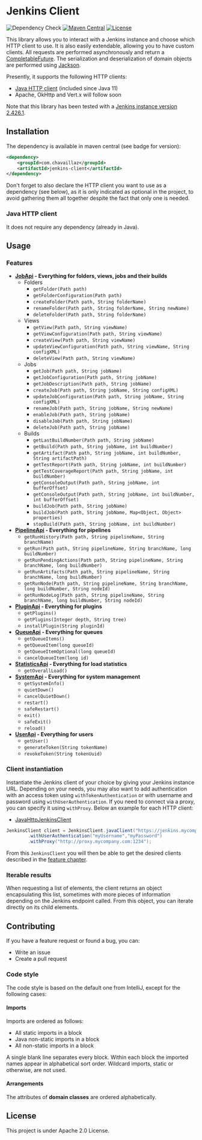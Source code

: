 # Jenkins Client

[Jenkins]: https://www.jenkins.io

[CompletableFuture]: https://docs.oracle.com/en/java/javase/17/docs/api/java.base/java/util/concurrent/CompletableFuture.html

[Jackson]: https://github.com/FasterXML/jackson

[JavaHttp]: https://openjdk.org/groups/net/httpclient/intro.html

[ApacheHttp]: https://hc.apache.org/httpcomponents-client-5.2.x/

[OkHttp]: https://square.github.io/okhttp/

![Dependency Check](https://github.com/chavaillaz/jenkins-client/actions/workflows/snyk.yml/badge.svg)
[![Maven Central](https://maven-badges.herokuapp.com/maven-central/com.chavaillaz/jenkins-client/badge.svg)](https://maven-badges.herokuapp.com/maven-central/com.chavaillaz/jenkins-client)
[![License](https://img.shields.io/badge/License-Apache%202.0-blue.svg)](https://opensource.org/licenses/Apache-2.0)

This library allows you to interact with a Jenkins instance and choose which HTTP client to use. It is also easily
extendable, allowing you to have custom clients. All requests are performed asynchronously and return a
[CompletableFuture][CompletableFuture]. The serialization and deserialization of domain objects are performed
using [Jackson][Jackson].

Presently, it supports the following HTTP clients:

- [Java HTTP client][JavaHttp] (included since Java 11)
- Apache, OkHttp and Vert.x will follow soon

Note that this library has been tested with a [Jenkins instance version 2.426.1][Jenkins].

## Installation

The dependency is available in maven central (see badge for version):

```xml
<dependency>
    <groupId>com.chavaillaz</groupId>
    <artifactId>jenkins-client</artifactId>
</dependency>
```

Don't forget to also declare the HTTP client you want to use as a dependency (see below), as it is only indicated as
optional in the project, to avoid gathering them all together despite the fact that only one is needed.

### Java HTTP client

It does not require any dependency (already in Java).

## Usage

### Features

- **[JobApi](src/main/java/com/chavaillaz/client/jenkins/api/JobApi.java) -
  Everything for folders, views, jobs and their builds**
    - Folders
        - `getFolder(Path path)`
        - `getFolderConfiguration(Path path)`
        - `createFolder(Path path, String folderName)`
        - `renameFolder(Path path, String folderName, String newName)`
        - `deleteFolder(Path path, String folderName)`
    - Views
        - `getView(Path path, String viewName)`
        - `getViewConfiguration(Path path, String viewName)`
        - `createView(Path path, String viewName)`
        - `updateViewConfiguration(Path path, String viewName, String configXML)`
        - `deleteView(Path path, String viewName)`
    - Jobs
        - `getJob(Path path, String jobName)`
        - `getJobConfiguration(Path path, String jobName)`
        - `getJobDescription(Path path, String jobName)`
        - `createJob(Path path, String jobName, String configXML)`
        - `updateJobConfiguration(Path path, String jobName, String configXML)`
        - `renameJob(Path path, String jobName, String newName)`
        - `enableJob(Path path, String jobName)`
        - `disableJob(Path path, String jobName)`
        - `deleteJob(Path path, String jobName)`
    - Builds
        - `getLastBuildNumber(Path path, String jobName)`
        - `getBuild(Path path, String jobName, int buildNumber)`
        - `getArtifact(Path path, String jobName, int buildNumber, String artifactPath)`
        - `getTestReport(Path path, String jobName, int buildNumber)`
        - `getTestCoverageReport(Path path, String jobName, int buildNumber)`
        - `getConsoleOutput(Path path, String jobName, int bufferOffset)`
        - `getConsoleOutput(Path path, String jobName, int buildNumber, int bufferOffset)`
        - `buildJob(Path path, String jobName)`
        - `buildJob(Path path, String jobName, Map<Object, Object> properties)`
        - `stopBuild(Path path, String jobName, int buildNumber)`
- **[PipelineApi](src/main/java/com/chavaillaz/client/jenkins/api/PipelineApi.java) -
  Everything for pipelines**
    - `getRunHistory(Path path, String pipelineName, String branchName)`
    - `getRun(Path path, String pipelineName, String branchName, long buildNumber)`
    - `getRunPendingActions(Path path, String pipelineName, String branchName, long buildNumber)`
    - `getRunArtifacts(Path path, String pipelineName, String branchName, long buildNumber)`
    - `getRunNode(Path path, String pipelineName, String branchName, long buildNumber, String nodeId)`
    - `getRunNodeLog(Path path, String pipelineName, String branchName, long buildNumber, String nodeId)`
- **[PluginApi](src/main/java/com/chavaillaz/client/jenkins/api/PluginApi.java) -
  Everything for plugins**
    - `getPlugins()`
    - `getPlugins(Integer depth, String tree)`
    - `installPlugin(String pluginId)`
- **[QueueApi](src/main/java/com/chavaillaz/client/jenkins/api/QueueApi.java) -
  Everything for queues**
    - `getQueueItems()`
    - `getQueueItem(long queueId)`
    - `getQueueItemOptional(long queueId)`
    - `cancelQueueItem(long id)`
- **[StatisticsApi](src/main/java/com/chavaillaz/client/jenkins/api/StatisticsApi.java) -
  Everything for load statistics**
    - `getOverallLoad()`
- **[SystemApi](src/main/java/com/chavaillaz/client/jenkins/api/SystemApi.java) -
  Everything for system management**
    - `getSystemInfo()`
    - `quietDown()`
    - `cancelQuietDown()`
    - `restart()`
    - `safeRestart()`
    - `exit()`
    - `safeExit()`
    - `reload()`
- **[UserApi](src/main/java/com/chavaillaz/client/jenkins/api/UserApi.java) -
  Everything for users**
    - `getUser()`
    - `generateToken(String tokenName)`
    - `revokeToken(String tokenUuid)`

### Client instantiation

Instantiate the Jenkins client of your choice by giving your Jenkins instance URL. Depending on your needs, you may also
want to add authentication with an access token using `withTokenAuthentication` or with username and password using
`withUserAuthentication`. If you need to connect via a proxy, you can specify it using `withProxy`.
Below an example for each HTTP client:

- [JavaHttpJenkinsClient](src/main/java/com/chavaillaz/jenkins/client/java/JavaHttpJenkinsClient.java)

```java
JenkinsClient client = JenkinsClient.javaClient("https://jenkins.mycompany.com")
        .withUserAuthentication("myUsername","myPassword")
        .withProxy("http://proxy.mycompany.com:1234");
```

From this `JenkinsClient` you will then be able to get the desired clients described in
the [feature chapter](#features).

### Iterable results

When requesting a list of elements, the client returns an object encapsulating this list, sometimes with more pieces of
information depending on the Jenkins endpoint called. From this object, you can iterate directly on its child elements.

## Contributing

If you have a feature request or found a bug, you can:

- Write an issue
- Create a pull request

### Code style

The code style is based on the default one from IntelliJ, except for the following cases:

#### Imports

Imports are ordered as follows:

- All static imports in a block
- Java non-static imports in a block
- All non-static imports in a block

A single blank line separates every block. Within each block the imported names appear in alphabetical sort order.
Wildcard imports, static or otherwise, are not used.

#### Arrangements

The attributes of **domain classes** are ordered alphabetically.

## License

This project is under Apache 2.0 License.